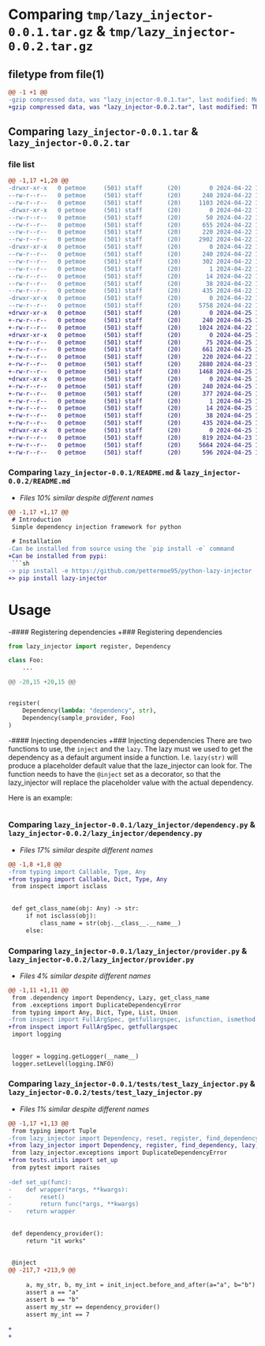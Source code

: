 # Comparing `tmp/lazy_injector-0.0.1.tar.gz` & `tmp/lazy_injector-0.0.2.tar.gz`

## filetype from file(1)

```diff
@@ -1 +1 @@
-gzip compressed data, was "lazy_injector-0.0.1.tar", last modified: Mon Apr 22 18:52:33 2024, max compression
+gzip compressed data, was "lazy_injector-0.0.2.tar", last modified: Thu Apr 25 17:02:29 2024, max compression
```

## Comparing `lazy_injector-0.0.1.tar` & `lazy_injector-0.0.2.tar`

### file list

```diff
@@ -1,17 +1,20 @@
-drwxr-xr-x   0 petmoe     (501) staff       (20)        0 2024-04-22 18:52:33.066541 lazy_injector-0.0.1/
--rw-r--r--   0 petmoe     (501) staff       (20)      240 2024-04-22 18:52:33.066279 lazy_injector-0.0.1/PKG-INFO
--rw-r--r--   0 petmoe     (501) staff       (20)     1103 2024-04-22 12:28:08.000000 lazy_injector-0.0.1/README.md
-drwxr-xr-x   0 petmoe     (501) staff       (20)        0 2024-04-22 18:52:33.064760 lazy_injector-0.0.1/lazy_injector/
--rw-r--r--   0 petmoe     (501) staff       (20)       50 2024-04-22 12:28:08.000000 lazy_injector-0.0.1/lazy_injector/__init__.py
--rw-r--r--   0 petmoe     (501) staff       (20)      655 2024-04-22 12:28:08.000000 lazy_injector-0.0.1/lazy_injector/dependency.py
--rw-r--r--   0 petmoe     (501) staff       (20)      220 2024-04-22 12:28:08.000000 lazy_injector-0.0.1/lazy_injector/exceptions.py
--rw-r--r--   0 petmoe     (501) staff       (20)     2902 2024-04-22 16:40:00.000000 lazy_injector-0.0.1/lazy_injector/provider.py
-drwxr-xr-x   0 petmoe     (501) staff       (20)        0 2024-04-22 18:52:33.065967 lazy_injector-0.0.1/lazy_injector.egg-info/
--rw-r--r--   0 petmoe     (501) staff       (20)      240 2024-04-22 18:52:33.000000 lazy_injector-0.0.1/lazy_injector.egg-info/PKG-INFO
--rw-r--r--   0 petmoe     (501) staff       (20)      302 2024-04-22 18:52:33.000000 lazy_injector-0.0.1/lazy_injector.egg-info/SOURCES.txt
--rw-r--r--   0 petmoe     (501) staff       (20)        1 2024-04-22 18:52:33.000000 lazy_injector-0.0.1/lazy_injector.egg-info/dependency_links.txt
--rw-r--r--   0 petmoe     (501) staff       (20)       14 2024-04-22 18:52:33.000000 lazy_injector-0.0.1/lazy_injector.egg-info/top_level.txt
--rw-r--r--   0 petmoe     (501) staff       (20)       38 2024-04-22 18:52:33.066592 lazy_injector-0.0.1/setup.cfg
--rw-r--r--   0 petmoe     (501) staff       (20)      435 2024-04-22 18:51:12.000000 lazy_injector-0.0.1/setup.py
-drwxr-xr-x   0 petmoe     (501) staff       (20)        0 2024-04-22 18:52:33.065512 lazy_injector-0.0.1/tests/
--rw-r--r--   0 petmoe     (501) staff       (20)     5758 2024-04-22 16:35:51.000000 lazy_injector-0.0.1/tests/test_lazy_injector.py
+drwxr-xr-x   0 petmoe     (501) staff       (20)        0 2024-04-25 17:02:29.134635 lazy_injector-0.0.2/
+-rw-r--r--   0 petmoe     (501) staff       (20)      240 2024-04-25 17:02:29.134407 lazy_injector-0.0.2/PKG-INFO
+-rw-r--r--   0 petmoe     (501) staff       (20)     1024 2024-04-22 18:55:11.000000 lazy_injector-0.0.2/README.md
+drwxr-xr-x   0 petmoe     (501) staff       (20)        0 2024-04-25 17:02:29.132641 lazy_injector-0.0.2/lazy_injector/
+-rw-r--r--   0 petmoe     (501) staff       (20)       75 2024-04-25 16:54:01.000000 lazy_injector-0.0.2/lazy_injector/__init__.py
+-rw-r--r--   0 petmoe     (501) staff       (20)      661 2024-04-25 16:48:03.000000 lazy_injector-0.0.2/lazy_injector/dependency.py
+-rw-r--r--   0 petmoe     (501) staff       (20)      220 2024-04-22 12:28:08.000000 lazy_injector-0.0.2/lazy_injector/exceptions.py
+-rw-r--r--   0 petmoe     (501) staff       (20)     2880 2024-04-23 14:44:31.000000 lazy_injector-0.0.2/lazy_injector/provider.py
+-rw-r--r--   0 petmoe     (501) staff       (20)     1468 2024-04-25 16:49:01.000000 lazy_injector-0.0.2/lazy_injector/singleton.py
+drwxr-xr-x   0 petmoe     (501) staff       (20)        0 2024-04-25 17:02:29.134197 lazy_injector-0.0.2/lazy_injector.egg-info/
+-rw-r--r--   0 petmoe     (501) staff       (20)      240 2024-04-25 17:02:29.000000 lazy_injector-0.0.2/lazy_injector.egg-info/PKG-INFO
+-rw-r--r--   0 petmoe     (501) staff       (20)      377 2024-04-25 17:02:29.000000 lazy_injector-0.0.2/lazy_injector.egg-info/SOURCES.txt
+-rw-r--r--   0 petmoe     (501) staff       (20)        1 2024-04-25 17:02:29.000000 lazy_injector-0.0.2/lazy_injector.egg-info/dependency_links.txt
+-rw-r--r--   0 petmoe     (501) staff       (20)       14 2024-04-25 17:02:29.000000 lazy_injector-0.0.2/lazy_injector.egg-info/top_level.txt
+-rw-r--r--   0 petmoe     (501) staff       (20)       38 2024-04-25 17:02:29.134681 lazy_injector-0.0.2/setup.cfg
+-rw-r--r--   0 petmoe     (501) staff       (20)      435 2024-04-25 16:59:44.000000 lazy_injector-0.0.2/setup.py
+drwxr-xr-x   0 petmoe     (501) staff       (20)        0 2024-04-25 17:02:29.133915 lazy_injector-0.0.2/tests/
+-rw-r--r--   0 petmoe     (501) staff       (20)      819 2024-04-23 14:36:39.000000 lazy_injector-0.0.2/tests/test_flask_app.py
+-rw-r--r--   0 petmoe     (501) staff       (20)     5664 2024-04-25 16:52:18.000000 lazy_injector-0.0.2/tests/test_lazy_injector.py
+-rw-r--r--   0 petmoe     (501) staff       (20)      596 2024-04-25 16:58:12.000000 lazy_injector-0.0.2/tests/test_singleton.py
```

### Comparing `lazy_injector-0.0.1/README.md` & `lazy_injector-0.0.2/README.md`

 * *Files 10% similar despite different names*

```diff
@@ -1,17 +1,17 @@
 # Introduction
 Simple dependency injection framework for python
 
 # Installation
-Can be installed from source using the `pip install -e` command
+Can be installed from pypi:
 ```sh
-> pip install -e https://github.com/pettermoe95/python-lazy-injector
+> pip install lazy-injector
 ```
 # Usage
-#### Registering dependencies
+### Registering dependencies
 
 ```python
 from lazy_injector import register, Dependency
 
 class Foo:
     ...
 
@@ -20,15 +20,15 @@
 
 
 register(
     Dependency(lambda: "dependency", str),
     Dependency(sample_provider, Foo)
 )
 ```
-#### Injecting dependencies
+### Injecting dependencies
 There are two functions to use, the `inject` and the `lazy`. The lazy must we used to get the dependency as a
 default argument inside a function. I.e. `lazy(str)` will produce a placeholder default value that the laze_injector
 can look for. The function needs to have the `@inject` set as a decorator, so that the lazy_injector
 will replace the placeholder value with the actual dependency.
 
 Here is an example:
 ```python
```

### Comparing `lazy_injector-0.0.1/lazy_injector/dependency.py` & `lazy_injector-0.0.2/lazy_injector/dependency.py`

 * *Files 17% similar despite different names*

```diff
@@ -1,8 +1,8 @@
-from typing import Callable, Type, Any
+from typing import Callable, Dict, Type, Any
 from inspect import isclass
 
 
 def get_class_name(obj: Any) -> str:
     if not isclass(obj):
         class_name = str(obj.__class__.__name__)
     else:
```

### Comparing `lazy_injector-0.0.1/lazy_injector/provider.py` & `lazy_injector-0.0.2/lazy_injector/provider.py`

 * *Files 4% similar despite different names*

```diff
@@ -1,11 +1,11 @@
 from .dependency import Dependency, Lazy, get_class_name
 from .exceptions import DuplicateDependencyError
 from typing import Any, Dict, Type, List, Union
-from inspect import FullArgSpec, getfullargspec, isfunction, ismethod
+from inspect import FullArgSpec, getfullargspec
 import logging
 
 
 logger = logging.getLogger(__name__)
 logger.setLevel(logging.INFO)
```

### Comparing `lazy_injector-0.0.1/tests/test_lazy_injector.py` & `lazy_injector-0.0.2/tests/test_lazy_injector.py`

 * *Files 1% similar despite different names*

```diff
@@ -1,17 +1,13 @@
 from typing import Tuple
-from lazy_injector import Dependency, reset, register, find_dependency, lazy, inject, get_class_name
+from lazy_injector import Dependency, register, find_dependency, lazy, inject, get_class_name
 from lazy_injector.exceptions import DuplicateDependencyError
+from tests.utils import set_up
 from pytest import raises
 
-def set_up(func):
-    def wrapper(*args, **kwargs):
-        reset()
-        return func(*args, **kwargs)
-    return wrapper
 
 
 def dependency_provider():
     return "it works"
 
 
 @inject
@@ -217,7 +213,9 @@
 
     a, my_str, b, my_int = init_inject.before_and_after(a="a", b="b")
     assert a == "a"
     assert b == "b"
     assert my_str == dependency_provider()
     assert my_int == 7
 
+
+
```


